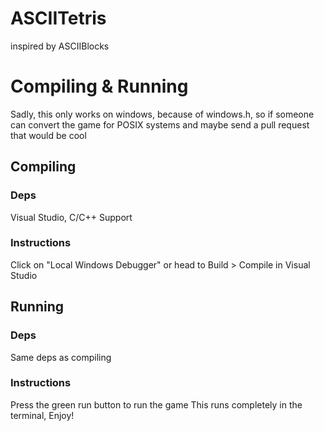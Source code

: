 # ASCIITetris
inspired by ASCIIBlocks
# Compiling & Running
Sadly, this only works on windows, because of windows.h, so if someone can convert the game for POSIX systems and maybe send a pull request that would be cool
## Compiling
### Deps
Visual Studio, C/C++ Support
### Instructions
Click on "Local Windows Debugger" or head to Build > Compile in Visual Studio
## Running
### Deps
Same deps as compiling
### Instructions
Press the green run button to run the game
This runs completely in the terminal, Enjoy!